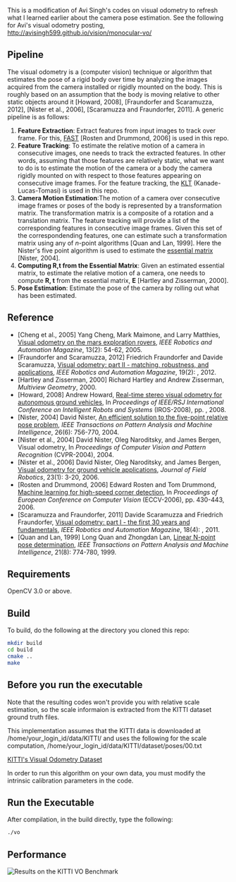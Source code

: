 This is a modification of Avi Singh's codes on visual odometry to
refresh what I learned earlier about the camera pose estimation. See
the following for Avi's visual odometry posting,
http://avisingh599.github.io/vision/monocular-vo/

## Pipeline 

<p>The visual odometry is a (computer vision) technique or algorithm
 that estimates the pose of a rigid body over time by analyzing the
 images acquired from the camera installed or rigidly mounted on the
 body. This is roughly based on an assumption that the body is moving
 relative to other static objects around it [Howard, 2008],
 [Fraundorfer and Scaramuzza, 2012], [Nister et al., 2006],
 [Scaramuzza and Fraundorfer, 2011]. A generic pipeline is as
 follows:</p>

<ol>

<li><b>Feature Extraction</b>: Extract features from input images to
track over frame. For this, <a
href="https://www.edwardrosten.com/work/rosten_2006_machine.pdf">FAST</a>
[Rosten and Drummond, 2006] is used in this repo.

<li><b>Feature Tracking</b>: To estimate the relative motion of a
camera in consecutive images, one needs to track the extracted
features. In other words, assuming that those features are relatively
static, what we want to do is to estimate the motion of the camera or
a body the camera rigidly mounted on with respect to those features
appearing on consecutive image frames. For the feature tracking, the
<a
href="https://en.wikipedia.org/wiki/Kanade%E2%80%93Lucas%E2%80%93Tomasi_feature_tracker">KLT</a>
(Kanade-Lucas-Tomasi) is used in this repo.

<li><b>Camera Motion Estimation</b>:The motion of a camera over
consecutive image frames or poses of the body is represented by a
transformation matrix. The transformation matrix is a composite of a
rotation and a translation matrix. The feature tracking will provide a
list of the corresponding features in consecutive image frames. Given
this set of the correspondending features, one can estimate such a
transformation matrix using any of <i>n</i>-point algorithms [Quan and
Lan, 1999]. Here the Nister's five point algorithm is used to estimate
the <a href="https://en.wikipedia.org/wiki/Essential_matrix">essential
matrix</a> [Nister, 2004].

<li><b>Computing R,t from the Essential Matrix</b>: Given an estimated
essential matrix, to estimate the relative motion of a camera, one
needs to compute <b>R, t</b> from the essential matrix, <b>E</b>
[Hartley and Zisserman, 2000].

<li><b>Pose Estimation</b>: Estimate the pose of the camera by rolling
out what has been estimated.  

</ol>

## Reference
<ul>

<li>[Cheng et al., 2005] Yang Cheng, Mark Maimone, and Larry Matthies,
<a
href="https://www-robotics.jpl.nasa.gov/publications/Mark_Maimone/smc05_cheng_maimone_matthies.pdf">Visual
odometry on the mars exploration rovers</a>, <i>IEEE Robotics and
Automation Magazine</i>, 13(2): 54-62, 2005.

<li>[Fraundorfer and Scaramuzza, 2012] Friedrich Fraundorfer and
Davide Scaramuzza, <a
href="https://sites.google.com/site/scarabotix/tutorial-on-visual-odometry">Visual
odometry: part II - matching, robustness, and applications</a>,
<i>IEEE Robotics and Automation Magazine</i>, 19(2): , 2012.

<li>[Hartley and Zisserman, 2000] Richard Hartley and Andrew
Zisserman, <i>Multiview Geometry</i>, 2000.

<li>[Howard, 2008] Andrew Howard, <a href="
https://pdfs.semanticscholar.org/0a6d/a5191a51c097e4b52153a7b426d79b3d634e.pdf">Real-time
stereo visual odometry for autonomous ground vehicles</a>, In
<i>Proceedings of IEEE/RSJ International Conference on Intelligent
Robots and Systems</i> (IROS-2008), pp. , 2008.

<li>[Nister, 2004] David Nister, <a
href="http://citeseerx.ist.psu.edu/viewdoc/download?doi=10.1.1.86.8769&rep=rep1&type=pdf">An
efficient solution to the five-point relative pose problem</a>,
<i>IEEE Transactions on Pattern Analysis and Machine Intelligence</i>,
26(6): 756-770, 2004.

<li>[Nister et al., 2004] David Nister, Oleg Naroditsky, and James
Bergen, Visual odometry, In <i>Proceedings of Computer Vision and
Pattern Recognition</i> (CVPR-2004), 2004.

<li>[Nister et al., 2006] David Nister, Oleg Naroditsky, and James
Bergen, <a
href="https://pdfs.semanticscholar.org/c896/5cc5c62a245593dbc679aebdf3338bb945fc.pdf">Visual
odometry for ground vehicle applications</a>, <i>Journal of Field
Robotics</i>, 23(1): 3-20, 2006.

<li>[Rosten and Drummond, 2006] Edward Rosten and Tom Drummond, <a
href="https://www.edwardrosten.com/work/rosten_2006_machine.pdf">Machine
learning for high-speed corner detection</a>, In <i>Proceedings of
European Conference on Computer Vision</i> (ECCV-2006), pp. 430-443,
2006.

<li>[Scaramuzza and Fraundorfer, 2011] Davide Scaramuzza and Friedrich
Fraundorfer, <a
href="https://sites.google.com/site/scarabotix/tutorial-on-visual-odometry">Visual
odometry: part I - the first 30 years and fundamentals</a>, <i>IEEE
Robotics and Automation Magazine</i>, 18(4): , 2011.

<li>[Quan and Lan, 1999] Long Quan and Zhongdan Lan, <a
href="https://hal.archives-ouvertes.fr/inria-00590105/document">Linear
N-point pose determination</a>, <i>IEEE Transactions on Pattern
Analysis and Machine Intelligence</i>, 21(8): 774-780, 1999.

</ul>

## Requirements
<p>
OpenCV 3.0 or above.
</p>

## Build

To build, do the following at the directory you cloned this repo:

```bash
mkdir build
cd build
cmake ..
make
```

## Before you run the executable
<p>

Note that the resulting codes won't provide you with relative scale
estimation, so the scale informaion is extracted from the KITTI
dataset ground truth files.

This implementation assumes that the KITTI data is downloaded at
/home/your_login_id/data/KITTI/ and uses the following for the scale
computation, /home/your_login_id/data/KITTI/dataset/poses/00.txt

[KITTI's Visual Odometry
Dataset](http://www.cvlibs.net/datasets/kitti/eval_odometry.php)

In order to run this algorithm on your own data, you must modify the
intrinsic calibration parameters in the code.
</p>


## Run the Executable

After compilation, in the build directly, type the following:

```bash
./vo
```

## Performance
![Results on the KITTI VO Benchmark](http://avisingh599.github.io/images/visodo/2K.png)

